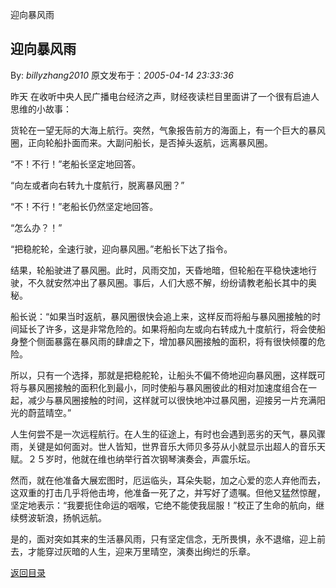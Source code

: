 迎向暴风雨
## 迎向暴风雨

By: *billyzhang2010* 原文发布于：*2005-04-14 23:33:36*

 

昨天 在收听中央人民广播电台经济之声，财经夜读栏目里面讲了一个很有启迪人思维的小故事：

货轮在一望无际的大海上航行。突然，气象报告前方的海面上，有一个巨大的暴风圈，正向轮船扑面而来。大副问船长，是否掉头返航，远离暴风圈。

“不！不行！”老船长坚定地回答。

“向左或者向右转九十度航行，脱离暴风圈？”

“不！不行！”老船长仍然坚定地回答。

“怎么办？！”

“把稳舵轮，全速行驶，迎向暴风圈。”老船长下达了指令。

结果，轮船驶进了暴风圈。此时，风雨交加，天昏地暗，但轮船在平稳快速地行驶，不久就安然冲出了暴风圈。事后，人们大惑不解，纷纷请教老船长其中的奥秘。

船长说：“如果当时返航，暴风圈很快会追上来，这样反而将船与暴风圈接触的时间延长了许多，这是非常危险的。如果将船向左或向右转成九十度航行，将会使船身整个侧面暴露在暴风雨的肆虐之下，增加暴风圈接触的面积，将有很快倾覆的危险。

所以，只有一个选择，那就是把稳舵轮，让船头不偏不倚地迎向暴风圈，这样既可将与暴风圈接触的面积化到最小，同时使船与暴风圈彼此的相对加速度组合在一起，减少与暴风圈接触的时间，这样就可以很快地冲过暴风圈，迎接另一片充满阳光的蔚蓝晴空。”

人生何尝不是一次远程航行。在人生的征途上，有时也会遇到恶劣的天气，暴风骤雨，关键是如何面对。世人皆知，世界音乐大师贝多芬从小就显示出超人的音乐天赋。２５岁时，他就在维也纳举行首次钢琴演奏会，声震乐坛。

然而，就在他准备大展宏图时，厄运临头，耳朵失聪，加之心爱的恋人弃他而去，这双重的打击几乎将他击垮，他准备一死了之，并写好了遗嘱。但他又猛然惊醒，坚定地表示：“我要扼住命运的咽喉，它绝不能使我屈服！”校正了生命的航向，继续劈波斩浪，扬帆远航。

是的，面对突如其来的生活暴风雨，只有坚定信念，无所畏惧，永不退缩，迎上前去，才能穿过灰暗的人生，迎来万里晴空，演奏出绚烂的乐章。

 

[返回目录](index.html)
